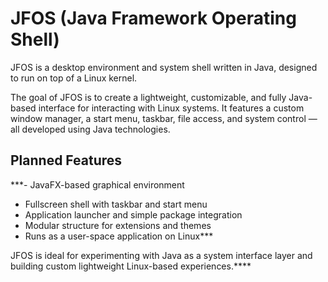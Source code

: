 # JFOS (Java Framework Operating Shell)

JFOS is a desktop environment and system shell written in Java, designed to run on top of a Linux kernel.

The goal of JFOS is to create a lightweight, customizable, and fully Java-based interface for interacting with Linux systems. It features a custom window manager, a start menu, taskbar, file access, and system control — all developed using Java technologies.

## Planned Features

***- JavaFX-based graphical environment
- Fullscreen shell with taskbar and start menu
- Application launcher and simple package integration
- Modular structure for extensions and themes
- Runs as a user-space application on Linux***

JFOS is ideal for experimenting with Java as a system interface layer and building custom lightweight Linux-based experiences.****
